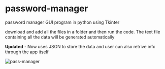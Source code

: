 # password-manager

password manager GUI program in python using Tkinter 

download and add all the files in a folder and then run the code. The text file containing all the data will be generated automatically


**Updated** - Now uses JSON to store the data and user can also retrive info through the app itself

![pass-manager](https://user-images.githubusercontent.com/84438200/147858258-1ff96962-9d6b-43d3-8eb9-1c049ff02a15.gif)
